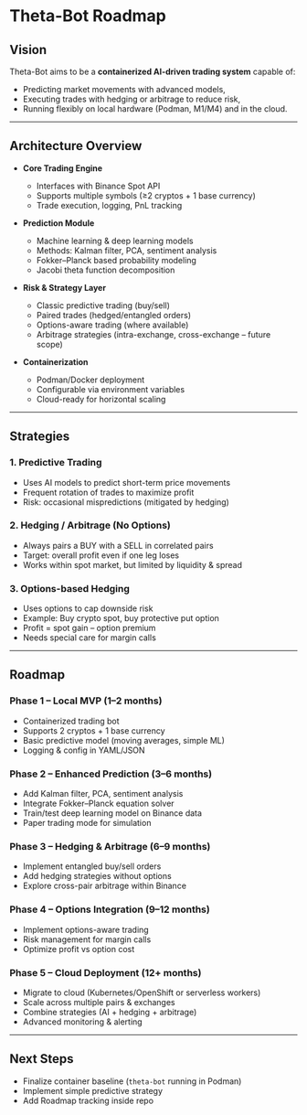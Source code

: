# Theta-Bot Roadmap

## Vision
Theta-Bot aims to be a **containerized AI-driven trading system** capable of:
- Predicting market movements with advanced models,
- Executing trades with hedging or arbitrage to reduce risk,
- Running flexibly on local hardware (Podman, M1/M4) and in the cloud.

---

## Architecture Overview
- **Core Trading Engine**
  - Interfaces with Binance Spot API
  - Supports multiple symbols (≥2 cryptos + 1 base currency)
  - Trade execution, logging, PnL tracking

- **Prediction Module**
  - Machine learning & deep learning models
  - Methods: Kalman filter, PCA, sentiment analysis
  - Fokker–Planck based probability modeling
  - Jacobi theta function decomposition

- **Risk & Strategy Layer**
  - Classic predictive trading (buy/sell)
  - Paired trades (hedged/entangled orders)
  - Options-aware trading (where available)
  - Arbitrage strategies (intra-exchange, cross-exchange – future scope)

- **Containerization**
  - Podman/Docker deployment
  - Configurable via environment variables
  - Cloud-ready for horizontal scaling

---

## Strategies

### 1. Predictive Trading
- Uses AI models to predict short-term price movements
- Frequent rotation of trades to maximize profit
- Risk: occasional mispredictions (mitigated by hedging)

### 2. Hedging / Arbitrage (No Options)
- Always pairs a BUY with a SELL in correlated pairs
- Target: overall profit even if one leg loses
- Works within spot market, but limited by liquidity & spread

### 3. Options-based Hedging
- Uses options to cap downside risk
- Example: Buy crypto spot, buy protective put option
- Profit = spot gain – option premium
- Needs special care for margin calls

---

## Roadmap

### Phase 1 – Local MVP (1–2 months)
- Containerized trading bot
- Supports 2 cryptos + 1 base currency
- Basic predictive model (moving averages, simple ML)
- Logging & config in YAML/JSON

### Phase 2 – Enhanced Prediction (3–6 months)
- Add Kalman filter, PCA, sentiment analysis
- Integrate Fokker–Planck equation solver
- Train/test deep learning model on Binance data
- Paper trading mode for simulation

### Phase 3 – Hedging & Arbitrage (6–9 months)
- Implement entangled buy/sell orders
- Add hedging strategies without options
- Explore cross-pair arbitrage within Binance

### Phase 4 – Options Integration (9–12 months)
- Implement options-aware trading
- Risk management for margin calls
- Optimize profit vs option cost

### Phase 5 – Cloud Deployment (12+ months)
- Migrate to cloud (Kubernetes/OpenShift or serverless workers)
- Scale across multiple pairs & exchanges
- Combine strategies (AI + hedging + arbitrage)
- Advanced monitoring & alerting

---

## Next Steps
- Finalize container baseline (`theta-bot` running in Podman)
- Implement simple predictive strategy
- Add Roadmap tracking inside repo
